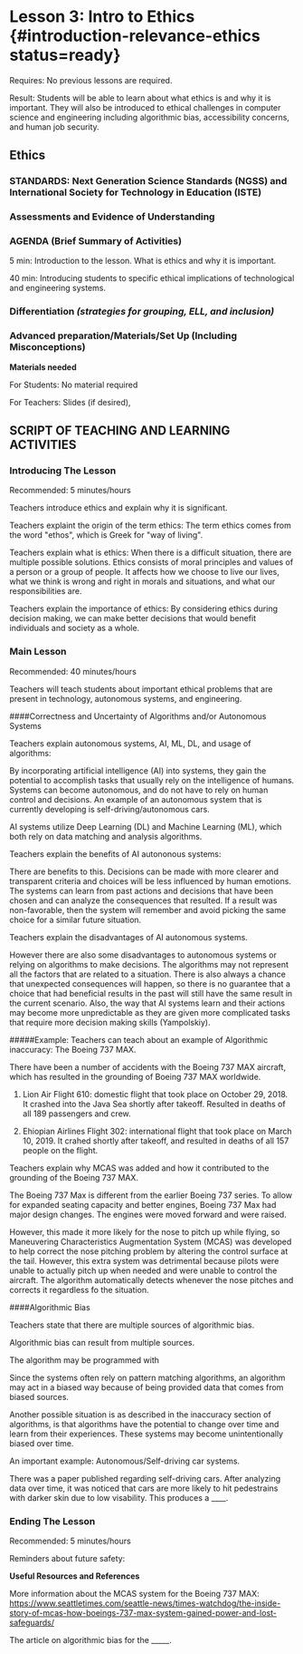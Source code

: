 # Lesson 3: Intro to Ethics {#introduction-relevance-ethics status=ready}

<div class='requirements' markdown='1'>

Requires: No previous lessons are required.

Result: Students will be able to learn about what ethics is and why it is important. They will also be introduced to ethical challenges in computer science and engineering including algorithmic bias, accessibility concerns, and human job security. 

</div>

## Ethics


### STANDARDS: Next Generation Science Standards (NGSS) and International Society for Technology in Education (ISTE)



### Assessments and Evidence of Understanding


### AGENDA (Brief Summary of Activities)
5 min: Introduction to the lesson. What is ethics and why it is important. 

40 min: Introducing students to specific ethical implications of technological and engineering systems. 

### Differentiation _(strategies for grouping, ELL, and inclusion)_


### Advanced preparation/Materials/Set Up (Including Misconceptions)

**Materials needed**

For Students: No material required

For Teachers: Slides (if desired), 


## SCRIPT OF TEACHING AND LEARNING ACTIVITIES


### Introducing The Lesson

Recommended: 5 minutes/hours

Teachers introduce ethics and explain why it is significant. 


Teachers explaint the origin of the term ethics: 
The term ethics comes from the word "ethos", which is Greek for "way of living". 


Teachers explain what is ethics: 
When there is a difficult situation, there are multiple possible solutions. Ethics consists of moral principles and values of a person or a group of people. It affects how we choose to live our lives, what we think is wrong and right in morals and situations, and what our responsibilities are.

Teachers explain the importance of ethics: 
By considering ethics during decision making, we can make better decisions that would benefit individuals and society as a whole.

### Main Lesson

Recommended: 40 minutes/hours

Teachers will teach students about important ethical problems that are present in technology, autonomous systems, and engineering.


####Correctness and Uncertainty of Algorithms and/or Autonomous Systems


Teachers explain autonomous systems, AI, ML, DL, and usage of algorithms: 

By incorporating artificial intelligence (AI) into systems, they gain the potential to accomplish tasks that usually rely on the intelligence of humans. Systems can become autonomous, and do not have to rely on human control and decisions. An example of an autonomous system that is currently developing is self-driving/autonomous cars. 


AI systems utilize Deep Learning (DL) and Machine Learning (ML), which both rely on data matching and analysis algorithms. 

Teachers explain the benefits of AI autononous systems: 

There are benefits to this. Decisions can be made with more clearer and transparent criteria and choices will be less influenced by human emotions. The systems can learn from past actions and decisions that have been chosen and can analyze the consequences that resulted. If a result was non-favorable, then the system will remember and avoid picking the same choice for a similar future situation.

Teachers explain the disadvantages of AI autonomous systems. 

However there are also some disadvantages to autonomous systems or relying on algorithms to make decisions. The algorithms may not represent all the factors that are related to a situation. There is also always a chance that unexpected consequences will happen, so there is no guarantee that a choice that had beneficial results in the past will still have the same result in the current scenario. Also, the way that AI systems learn and their actions may become more unpredictable as they are given more complicated tasks that require more decision making skills (Yampolskiy). 


#####Example: Teachers can teach about an example of Algorithmic inaccuracy: The Boeing 737 MAX.


There have been a number of accidents with the Boeing 737 MAX aircraft, which has resulted in the grounding of Boeing 737 MAX worldwide. 

1) Lion Air Flight 610: domestic flight that took place on October 29, 2018. It crashed into the Java Sea shortly after takeoff. Resulted in deaths of all 189 passengers and crew. 

2) Ehiopian Airlines Flight 302: international flight that took place on March 10, 2019. It crahed shortly after takeoff, and resulted in deaths of all 157 people on the flight.  


Teachers explain why MCAS was added and how it contributed to the grounding of the Boeing 737 MAX. 

The Boeing 737 Max is different from the earlier Boeing 737 series. To allow for expanded seating capacity and better engines, Boeing 737 Max had major design changes. The engines were moved forward and were raised. 

However, this made it more likely for the nose to pitch up while flying, so Maneuvering Characteristics Augmentation System (MCAS) was developed to help correct the nose pitching problem by altering the control surface at the tail. However, this extra system was detrimental because pilots were unable to actually pitch up when needed and were unable to control the aircraft. The algorithm automatically detects whenever the nose pitches and corrects it regardless fo the situation. 


####Algorithmic Bias

Teachers state that there are multiple sources of algorithmic bias. 

Algorithmic bias can result from multiple sources. 

The algorithm may be programmed with 

Since the systems often rely on pattern matching algorithms, an algorithm may act in a biased way because of being provided data that comes from biased sources.

Another possible situation is as described in the inaccuracy section of algorithms, is that algorithms have the potential to change over time and learn from their experiences. These systems may become unintentionally biased over time. 

An important example: Autonomous/Self-driving car systems. 

There was a paper published regarding self-driving cars. After analyzing data over time, it was noticed that cars are more likely to hit pedestrains with darker skin due to low visability. This produces a ____. 


### Ending The Lesson

Recommended: 5 minutes/hours

Reminders about future safety: 

**Useful Resources and References**

More information about the MCAS system for the Boeing 737 MAX: 
https://www.seattletimes.com/seattle-news/times-watchdog/the-inside-story-of-mcas-how-boeings-737-max-system-gained-power-and-lost-safeguards/

The article on algorithmic bias for the _____. 